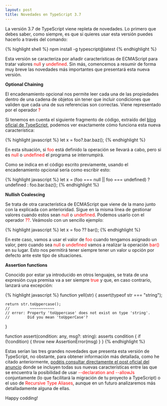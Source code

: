 ```yaml
---
layout: post
title: Novedades en TypeScript 3.7
---
```


La versión 3.7 de TypeScript viene repleta de novedades. Lo primero que debes saber, como siempre, es que si quieres usar esta versión puedes hacerlo a través del comando:

{% highlight shell %}
npm install -g typescript@latest
{% endhighlight %}

Esta versión se caracteriza por añadir características de ECMAScript para tratar valores <span style="color:red">null</span> y <span style="color:red">undefined</span>. Sin más, comencemos a resumir de forma muy breve las novedades más importantes que presentará esta nueva versión.

**Optional Chaining**

El encadenamiento opcional nos permite leer cada una de las propiedades dentro de una cadena de objetos sin tener que incluir condiciones que validen que cada una de sus referencias son correctas. Viene representado por el operador <span style="color:red">?</span>

Si tenemos en cuenta el siguiente fragmento de código, extraído del [blog oficial de TypeScript](https://devblogs.microsoft.com/typescript/announcing-typescript-3-7-beta/), podemos ver exactamente cómo funciona esta nueva característica:

{% highlight javascript %}
let x = foo?.bar.baz();
{% endhighlight %}

En esta situación, si <span style="color:red">foo</span> está definido la operación se llevará a cabo, pero si es <span style="color:red">null</span> o <span style="color:red">undefined</span> el programa se interrumpirá.

Como se indica en el código escrito previamente, usando el encadenamiento opcional sería como escribir esto:

{% highlight javascript %}
let x = (foo === null || foo === undefined) ?
    undefined :
    foo.bar.baz();
{% endhighlight %}

**Nullish Coalescing**

Se trata de otra característica de ECMAScript que viene de la mano junto con la explicada con anterioridad. Sigue en la misma línea de gestionar valores cuando estos sean <span style="color:red">null</span> o <span style="color:red">undefined</span>. Podemos usarlo con el operador <span style="color:red">??</span>. Veámoslo con un sencillo ejemplo:

{% highlight javascript %}
let x = foo ?? bar();
{% endhighlight %}

En este caso, vamos a usar el valor de <span style="color:red">foo</span> cuando tengamos asignado un valor, pero cuando sea <span style="color:red">null</span> o <span style="color:red">undefined</span> vamos a realizar la operación <span style="color:red">bar()</span> en su lugar. Esto nos permitirá tener siempre tener un valor u opción por defecto ante este tipo de situaciones.

**Assertion functions**

Conocido por estar ya introducido en otros lenguajes, se trata de una expresión cuya premisa va a ser siempre <span style="color:red">true</span> y que, en caso contrario, lanzará una excepción:

{% highlight javascript %}
function yell(str) {
    assert(typeof str === "string");

    return str.toUppercase();
    //         ~~~~~~~~~~~
    // error: Property 'toUppercase' does not exist on type 'string'.
    //        Did you mean 'toUpperCase'?
}

function assert(condition: any, msg?: string): asserts condition {
    if (!condition) {
        throw new AssertionError(msg)
    }
}
{% endhighlight %}

Estas serían las tres grandes novedades que presenta esta versión de TypeScript, no obstante, para obtener información más detallada, como he citado anteriormente, [podéis consultar directamente el post oficial del anuncio](https://devblogs.microsoft.com/typescript/announcing-typescript-3-7-beta/) donde se incluyen todas sus nuevas características entre las que se encuentra la posibilidad de usar <span style="color:red">--declaration and --allowJs</span> conjuntamente (lo que facilitará la migración de tu proyecto a TypeScript) o el uso de <span style="color:red">Recursive Type Aliases</span>, aunque en un futuro analizaremos más detalladamente alguna de ellas.

Happy codding!